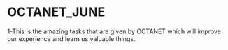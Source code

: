 # OCTANET_JUNE
1-This is the amazing tasks that are given by OCTANET which will improve our experience and learn us valuable things.
